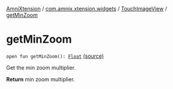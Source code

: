 [AmniXtension](../../index.md) / [com.amnix.xtension.widgets](../index.md) / [TouchImageView](index.md) / [getMinZoom](./get-min-zoom.md)

# getMinZoom

`open fun getMinZoom(): `[`Float`](https://kotlinlang.org/api/latest/jvm/stdlib/kotlin/-float/index.html) [(source)](https://github.com/AmniX/AmniXTension/tree/master/AmniXtension/src/main/java/com/amnix/xtension/widgets/TouchImageView.java#L425)

Get the min zoom multiplier.

**Return**
min zoom multiplier.

